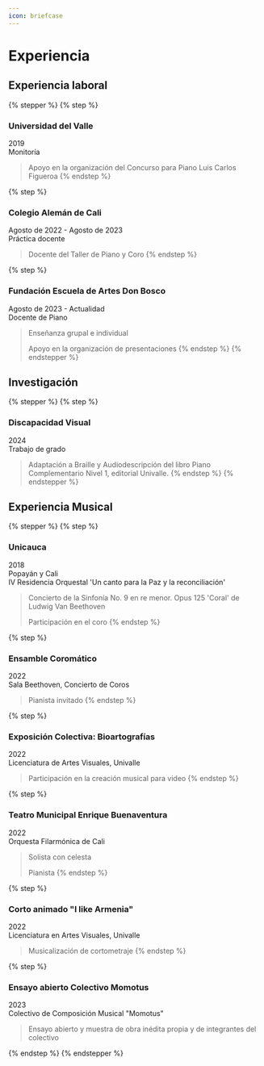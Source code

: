 ```yaml
---
icon: briefcase
---
```


# Experiencia

## Experiencia laboral

{% stepper %}
{% step %}
### Universidad del Valle

2019\
Monitoría

> Apoyo en la organización del Concurso para Piano Luis Carlos Figueroa
{% endstep %}

{% step %}
### Colegio Alemán de Cali

Agosto de 2022 - Agosto de 2023\
Práctica docente

> Docente del Taller de Piano y Coro
{% endstep %}

{% step %}
### Fundación Escuela de Artes Don Bosco

Agosto de 2023 - Actualidad\
Docente de Piano

> Enseñanza grupal e individual
>
> Apoyo en la organización de presentaciones
{% endstep %}
{% endstepper %}

## Investigación

{% stepper %}
{% step %}
### Discapacidad Visual

2024\
Trabajo de grado

> Adaptación a Braille y Audiodescripción del libro Piano Complementario Nivel 1, editorial Univalle.
{% endstep %}
{% endstepper %}

## Experiencia Musical

{% stepper %}
{% step %}
### Unicauca

2018\
Popayán y Cali\
IV Residencia Orquestal 'Un canto para la Paz y la reconciliación'

> Concierto de la Sinfonía No. 9 en re menor. Opus 125 'Coral' de Ludwig Van Beethoven
>
> Participación en el coro
{% endstep %}

{% step %}
### Ensamble Coromático

2022\
Sala Beethoven, Concierto de Coros

> Pianista invitado
{% endstep %}

{% step %}
### Exposición Colectiva: Bioartografías

2022\
Licenciatura de Artes Visuales, Univalle

> Participación en la creación musical para video
{% endstep %}

{% step %}
### Teatro Municipal Enrique Buenaventura

2022\
Orquesta Filarmónica de Cali

> Solista con celesta
>
> Pianista
{% endstep %}

{% step %}
### Corto animado "I like Armenia"

2022\
Licenciatura en Artes Visuales, Univalle

> Musicalización de cortometraje
{% endstep %}

{% step %}
### Ensayo abierto Colectivo Momotus

2023\
Colectivo de Composición Musical "Momotus"

> Ensayo abierto y muestra de obra inédita propia y de integrantes del colectivo


{% endstep %}
{% endstepper %}
